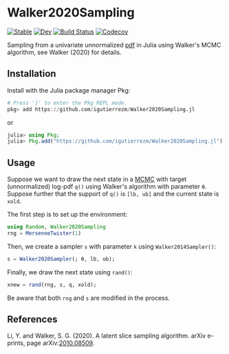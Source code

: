 # Walker2020Sampling

[![Stable](https://img.shields.io/badge/docs-stable-blue.svg)](https://igutierrezm.github.io/Walker2020Sampling.jl/stable)
[![Dev](https://img.shields.io/badge/docs-dev-blue.svg)](https://igutierrezm.github.io/Walker2020Sampling.jl/dev)
[![Build Status](https://github.com/igutierrezm/Walker2020Sampling.jl/workflows/CI/badge.svg)](https://github.com/igutierrezm/Walker2020Sampling.jl/actions)
[![Codecov](https://codecov.io/gh/igutierrezm/Walker2020Sampling.jl/branch/master/graph/badge.svg?token=oGQ0PYvaRZ)](https://codecov.io/gh/igutierrezm/Walker2020Sampling.jl)

Sampling from a univariate unnormalized [pdf](https://en.wikipedia.org/wiki/Probability_density_function) in Julia using Walker's MCMC algorithm, see Walker (2020) for details.

## Installation


Install with the Julia package manager Pkg:

```julia
# Press ']' to enter the Pkg REPL mode.
pkg> add https://github.com/igutierrezm/Walker2020Sampling.jl  
```

or

```julia
julia> using Pkg; 
julia> Pkg.add("https://github.com/igutierrezm/Walker2020Sampling.jl")
```

## Usage

Suppose we want to draw the next state in a [MCMC](https://en.wikipedia.org/wiki/Markov_chain_Monte_Carlo) with target (unnormalized) log-pdf `q()` using Walker's algorithm with parameter `θ`. Suppose further that the support of `q()` is `[lb, ub]` and the current state is `xold`.

The first step is to set up the environment:

```julia
using Random, Walker2020Sampling
rng = MersenneTwister(1)
```

Then, we create a sampler `s` with parameter `k` using `Walker2014Sampler()`:

```julia
s = Walker2020Sampler(; θ, lb, ub);
``` 

Finally, we draw the next state using `rand()`:

```julia
xnew = rand(rng, s, q, xold);
``` 

Be aware that both `rng` and `s` are modified in the process. 

## References

Li, Y. and Walker, S. G. (2020). A latent slice sampling  algorithm. arXiv e-prints, page arXiv:[2010.08509](https://arxiv.org/abs/2002.06212).